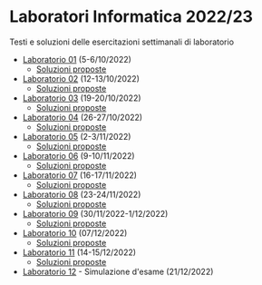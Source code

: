 # Laboratori Informatica 2022/23

Testi e soluzioni delle esercitazioni settimanali di laboratorio

* [Laboratorio 01](./Lab01/Lab01_testo.pdf?raw=true) (5-6/10/2022)
    * [Soluzioni proposte](./Lab01/Lab01_soluzioni.zip?raw=true)
* [Laboratorio 02](./Lab02/Lab02_testo.pdf?raw=true) (12-13/10/2022)
    * [Soluzioni proposte](./Lab02/Lab02_soluzioni.zip?raw=true)
* [Laboratorio 03](./Lab03/Lab03_testo.pdf?raw=true) (19-20/10/2022)
    * [Soluzioni proposte](./Lab03/Lab03_soluzioni.zip?raw=true)
* [Laboratorio 04](./Lab04/Lab04_testo.pdf?raw=true) (26-27/10/2022)
    * [Soluzioni proposte](./Lab04/Lab04_soluzioni.zip?raw=true)
* [Laboratorio 05](./Lab05/Lab05_testo.pdf?raw=true) (2-3/11/2022)
    * [Soluzioni proposte](./Lab05/Lab05_soluzioni.zip?raw=true)
* [Laboratorio 06](./Lab06/Lab06_testo.pdf?raw=true) (9-10/11/2022)
    * [Soluzioni proposte](./Lab06/Lab06_soluzioni.zip?raw=true)
* [Laboratorio 07](./Lab07/Lab07_testo.pdf?raw=true) (16-17/11/2022)
    * [Soluzioni proposte](./Lab07/Lab07_soluzioni.zip?raw=true)
* [Laboratorio 08](./Lab08/Lab08_testo.pdf?raw=true) (23-24/11/2022)
    * [Soluzioni proposte](./Lab08/Lab08_soluzioni.zip?raw=true)
* [Laboratorio 09](./Lab09/Lab09_testo.pdf?raw=true) (30/11/2022-1/12/2022)
    * [Soluzioni proposte](./Lab09/Lab09_soluzioni.zip?raw=true)
* [Laboratorio 10](./Lab10/Lab10_testo.pdf?raw=true) (07/12/2022)
    * [Soluzioni proposte](./Lab10/Lab10_soluzioni.zip?raw=true)
* [Laboratorio 11](./Lab11/Lab11_testo.pdf?raw=true) (14-15/12/2022)
    * [Soluzioni proposte](./Lab11/Lab11_soluzioni.zip?raw=true)
* [Laboratorio 12](./Lab12) - Simulazione d'esame (21/12/2022)
